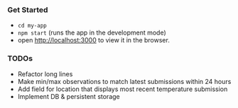 ### Get Started

* `cd my-app`
* `npm start` (runs the app in the development mode)
* open [http://localhost:3000](http://localhost:3000) to view it in the browser.

### TODOs

* Refactor long lines
* Make min/max observations to match latest submissions within 24 hours
* Add field for location that displays most recent temperature submission
* Implement DB & persistent storage
